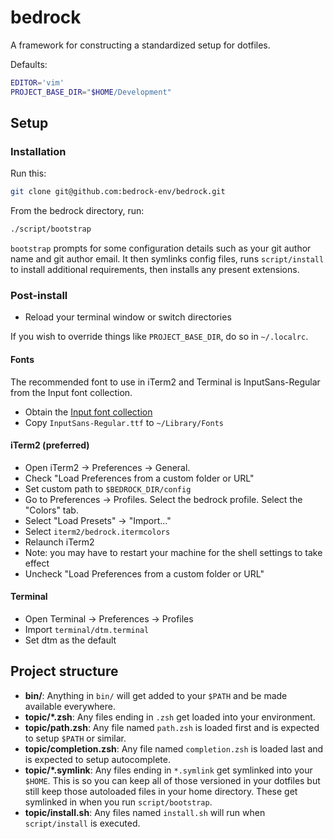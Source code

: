# bedrock

A framework for constructing a standardized setup for dotfiles.

Defaults:

```bash
EDITOR='vim'
PROJECT_BASE_DIR="$HOME/Development"
```

## Setup

### Installation

Run this:

```bash
git clone git@github.com:bedrock-env/bedrock.git
```

From the bedrock directory, run:
```bash
./script/bootstrap
```

``bootstrap`` prompts for some configuration details such as your git author name
and git author email. It then symlinks config files, runs ``script/install`` to install
additional requirements, then installs any present extensions.


### Post-install

- Reload your terminal window or switch directories

If you wish to override things like ``PROJECT_BASE_DIR``, do so in ``~/.localrc``.

#### Fonts

The recommended font to use in iTerm2 and Terminal is InputSans-Regular from the Input
font collection.

- Obtain the [Input font collection](http://input.fontbureau.com/download/)
- Copy ``InputSans-Regular.ttf`` to ``~/Library/Fonts``

#### iTerm2 (preferred)

- Open iTerm2 -> Preferences -> General.
- Check "Load Preferences from a custom folder or URL"
- Set custom path to ``$BEDROCK_DIR/config``
- Go to Preferences -> Profiles. Select the bedrock profile. Select the "Colors" tab.
- Select "Load Presets" -> "Import..."
- Select ``iterm2/bedrock.itermcolors``
- Relaunch iTerm2
- Note: you may have to restart your machine for the shell settings to take
  effect
- Uncheck "Load Preferences from a custom folder or URL"

#### Terminal

- Open Terminal -> Preferences -> Profiles
- Import ``terminal/dtm.terminal``
- Set dtm as the default


## Project structure

- **bin/**: Anything in `bin/` will get added to your `$PATH` and be made
  available everywhere.
- **topic/\*.zsh**: Any files ending in `.zsh` get loaded into your
  environment.
- **topic/path.zsh**: Any file named `path.zsh` is loaded first and is
  expected to setup `$PATH` or similar.
- **topic/completion.zsh**: Any file named `completion.zsh` is loaded
  last and is expected to setup autocomplete.
- **topic/\*.symlink**: Any files ending in `*.symlink` get symlinked into
  your `$HOME`. This is so you can keep all of those versioned in your dotfiles
  but still keep those autoloaded files in your home directory. These get
  symlinked in when you run `script/bootstrap`.
- **topic/install.sh**: Any files named ``install.sh`` will run when ``script/install``
  is executed.
